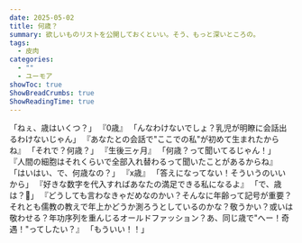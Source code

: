 ```yaml
---
date: 2025-05-02
title: 何歳？
summary: 欲しいものリストを公開しておくといい。そう、もっと深いところの。
tags:
  - 皮肉
categories:
  - ""
  - ユーモア
showToc: true
ShowBreadCrumbs: true
ShowReadingTime: true
---
```

「ねぇ、歳はいくつ？」
『0歳』
「んなわけないでしょ？乳児が明瞭に会話出るわけないじゃん」
『あなたとの会話で"ここでの私"が初めて生まれたからね』
「それで？何歳？」
『生後三ヶ月』
「何歳？って聞いてるじゃん！」
『人間の細胞はそれくらいで全部入れ替わるって聞いたことがあるからね』
「はいはい、で、何歳なの？」
『x歳』
「答えになってない！そういうのいいから」
『好きな数字を代入すればあなたの満足できる私になるよ』
「で、歳は？💢」
『どうしても言わなきゃだめなのかい？そんなに年齢って記号が重要？それとも儒教の教えで年上かどうか測ろうとしているのかな？敬うかい？或いは敬わせる？年功序列を重んじるオールドファッション？あ、同じ歳で"へー！奇遇！"ってしたい？』
「もういい！！」